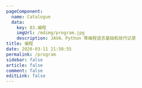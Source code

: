 ```yaml
---
pageComponent:
  name: Catalogue
  data:
    key: 03.编程
    imgUrl: /mdimg/program.jpg
    description: JAVA、Python 等编程语言基础和技巧记录
title: 编程
date: 2020-03-11 21:50:55
permalink: /program
sidebar: false
article: false
comment: false
editLink: false
---
```

